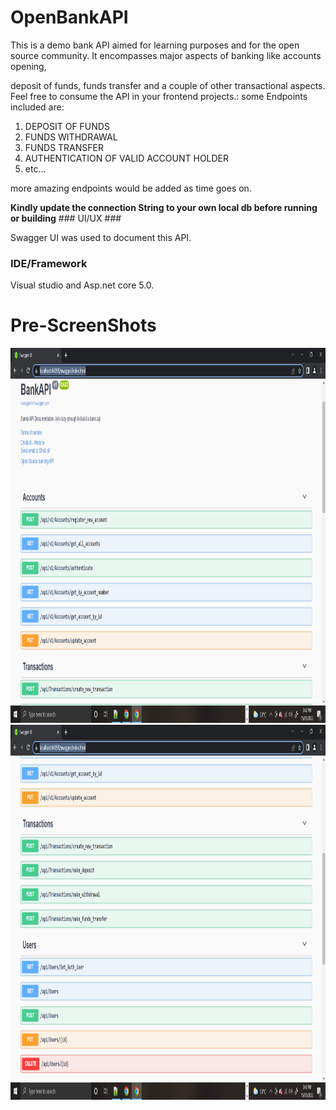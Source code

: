 # OpenBankAPI

<p>
This is a demo bank API aimed for learning purposes and for the open source community. It encompasses major aspects of banking like accounts opening, </p>
<p> deposit of funds, funds transfer and a couple of other transactional aspects. Feel free to consume the API in your frontend projects.: some Endpoints included are:</p>

<ol>
<li>DEPOSIT OF FUNDS</li>
<li>FUNDS WITHDRAWAL</li>
<li>FUNDS TRANSFER</li>
<li>AUTHENTICATION OF VALID ACCOUNT HOLDER</li>
<li>etc...</li>
</ol>

<p>more amazing endpoints would be added as time goes on.</p>
<strong>Kindly update the connection String to your own local db before running or building</strong>
### UI/UX ###

<p>Swagger UI was used to document this API.</p>

### IDE/Framework ###

<p>Visual studio and Asp.net core 5.0.</p>

# Pre-ScreenShots

<img src = "Images/SwaggerUI_ofBankAPI1.png" width="900" height="600" >
<img src = "Images/SwaggerUI_ofBankAPI2.png" width="900" height="600" >
